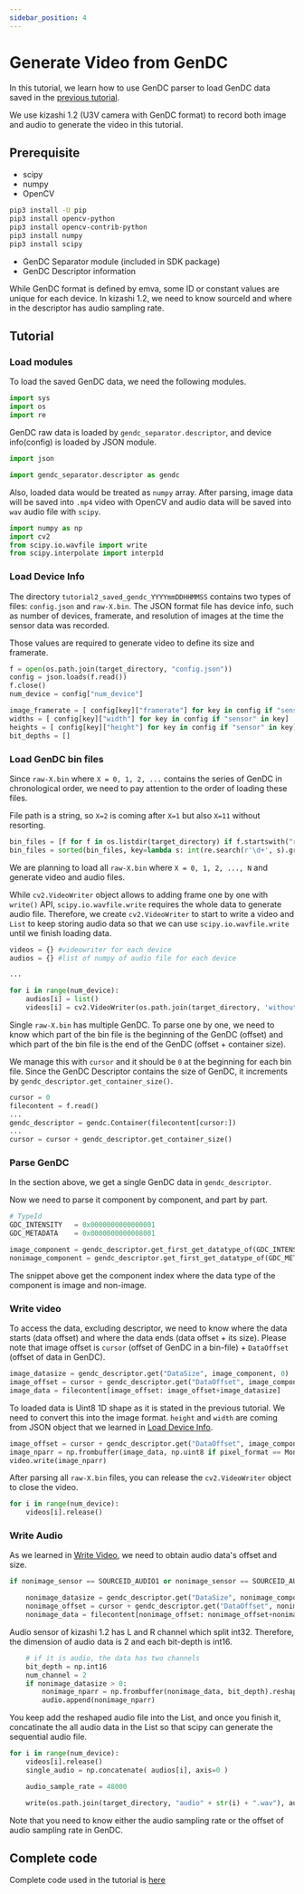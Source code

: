 ```yaml
---
sidebar_position: 4
---
```


# Generate Video from GenDC

In this tutorial, we learn how to use GenDC parser to load GenDC data saved in the [previous tutorial](save-gendc).

We use kizashi 1.2 (U3V camera with GenDC format) to record both image and audio to generate the video in this tutorial.

## Prerequisite

* scipy 
* numpy
* OpenCV

```bash
pip3 install -U pip
pip3 install opencv-python
pip3 install opencv-contrib-python
pip3 install numpy
pip3 install scipy
```

* GenDC Separator module (included in SDK package)
* GenDC Descriptor information

While GenDC format is defined by emva, some ID or constant values are unique for each device. In kizashi 1.2, we need to know sourceId and where in the descriptor has audio sampling rate.


## Tutorial

### Load modules

To load the saved GenDC data, we need the following modules.

```python
import sys
import os
import re
```
GenDC raw data is loaded by `gendc_separator.descriptor`, and device info(config) is loaded by JSON module.

```python
import json

import gendc_separator.descriptor as gendc
```

Also, loaded data would be treated as `numpy` array. After parsing, image data will be saved into `.mp4` video with OpenCV and audio data will be saved into `wav` audio file with `scipy`.

```python
import numpy as np
import cv2
from scipy.io.wavfile import write
from scipy.interpolate import interp1d
```

### Load Device Info

The directory `tutorial2_saved_gendc_YYYYmmDDHHMMSS` contains two types of files: `config.json` and `raw-X.bin`. The JSON format file has device info, such as number of devices, framerate, and resolution of images at the time the sensor data was recorded.

Those values are required to generate video to define its size and framerate.

```python
f = open(os.path.join(target_directory, "config.json"))
config = json.loads(f.read())
f.close()
num_device = config["num_device"]

image_framerate = [ config[key]["framerate"] for key in config if "sensor" in key]
widths = [ config[key]["width"] for key in config if "sensor" in key]
heights = [ config[key]["height"] for key in config if "sensor" in key]
bit_depths = []

```

### Load GenDC bin files

Since `raw-X.bin` where `X = 0, 1, 2, ...` contains the series of GenDC in chronological order, we need to pay attention to the order of loading these files.

File path is a string, so `X=2` is coming after `X=1` but also `X=11` without resorting.

```python
bin_files = [f for f in os.listdir(target_directory) if f.startswith("raw-") and f.endswith(".bin")]
bin_files = sorted(bin_files, key=lambda s: int(re.search(r'\d+', s).group()))
```

We are planning to load all `raw-X.bin` where `X = 0, 1, 2, ..., N` and generate video and audio files.

While `cv2.VideoWriter` object allows to adding frame one by one with `write()` API, `scipy.io.wavfile.write` requires the whole data to generate audio file. Therefore, we create `cv2.VideoWriter` to start to write a video and `List` to keep storing audio data so that we can use `scipy.io.wavfile.write` until we finish loading data.

```python
videos = {} #videowriter for each device
audios = {} #list of numpy of audio file for each device

...

for i in range(num_device):
    audios[i] = list()
    videos[i] = cv2.VideoWriter(os.path.join(target_directory, 'without_audio' + str(i) + '.mp4'), cv2.VideoWriter_fourcc(*'mp4v'), image_framerate[i], (widths[i], heights[i]), False)
```

Single `raw-X.bin` has multiple GenDC. To parse one by one, we need to know which part of the bin file is the beginning of the GenDC (offset) and which part of the bin file is the end of the GenDC (offset + container size).

We manage this with `cursor` and it should be `0` at the beginning for each bin file. Since the GenDC Descriptor contains the size of GenDC, it increments by `gendc_descriptor.get_container_size()`.

```python
cursor = 0
filecontent = f.read()
...
gendc_descriptor = gendc.Container(filecontent[cursor:])
...
cursor = cursor + gendc_descriptor.get_container_size()
```

### Parse GenDC

In the section above, we get a single GenDC data in `gendc_descriptor`.

Now we need to parse it component by component, and part by part.

```python
# TypeId
GDC_INTENSITY   = 0x0000000000000001
GDC_METADATA    = 0x0000000000008001

image_component = gendc_descriptor.get_first_get_datatype_of(GDC_INTENSITY)
nonimage_component = gendc_descriptor.get_first_get_datatype_of(GDC_METADATA)
```
The snippet above get the component index where the data type of the component is image and non-image.

### Write video

To access the data, excluding descriptor, we need to know where the data starts (data offset) and where the data ends (data offset + its size). Please note that image offset is `cursor` (offset of GenDC in a bin-file) + `DataOffset` (offset of data in GenDC).

```python
image_datasize = gendc_descriptor.get("DataSize", image_component, 0)
image_offset = cursor + gendc_descriptor.get("DataOffset", image_component, 0)
image_data = filecontent[image_offset: image_offset+image_datasize]
```

To loaded data is Uint8 1D shape as it is stated in the previous tutorial. We need to convert this into the image format. `height` and `width` are coming from JSON object that we learned in [Load Device Info](#load-device-info).

```python
image_offset = cursor + gendc_descriptor.get("DataOffset", image_component, 0)
image_nparr = np.frombuffer(image_data, np.uint8 if pixel_format == Mono8 else np.uint16).reshape((height, width))
video.write(image_nparr)
```

After parsing all `raw-X.bin` files, you can release the `cv2.VideoWriter` object to close the video.

```python
for i in range(num_device):
    videos[i].release()
```

### Write Audio

As we learned in [Write Video](#write-video), we need to obtain audio data's offset and size.

```python
if nonimage_sensor == SOURCEID_AUDIO1 or nonimage_sensor == SOURCEID_AUDIO2:

    nonimage_datasize = gendc_descriptor.get("DataSize", nonimage_component, 0)
    nonimage_offset = cursor + gendc_descriptor.get("DataOffset", nonimage_component, 0)
    nonimage_data = filecontent[nonimage_offset: nonimage_offset+nonimage_datasize]
```

Audio sensor of kizashi 1.2 has L and R channel which split int32. Therefore, the dimension of audio data is 2 and each bit-depth is int16.

```python
    # if it is audio, the data has two channels
    bit_depth = np.int16
    num_channel = 2
    if nonimage_datasize > 0:
        nonimage_nparr = np.frombuffer(nonimage_data, bit_depth).reshape((int(nonimage_datasize/np.dtype(bit_depth).itemsize/num_channel), num_channel))
        audio.append(nonimage_nparr)
```

You keep add the reshaped audio file into the List, and once you finish it, concatinate the all audio data in the List so that scipy can generate the sequential audio file.

```python
for i in range(num_device):
    videos[i].release()
    single_audio = np.concatenate( audios[i], axis=0 )

    audio_sample_rate = 48000

    write(os.path.join(target_directory, "audio" + str(i) + ".wav"), audio_sample_rate, single_audio.astype(bit_depth))
```

Note that you need to know either the audio sampling rate or the offset of audio sampling rate in GenDC.

## Complete code

Complete code used in the tutorial is [here](https://github.com/Sensing-Dev/tutorials/blob/main/python/tutorial3_generate_video.py)